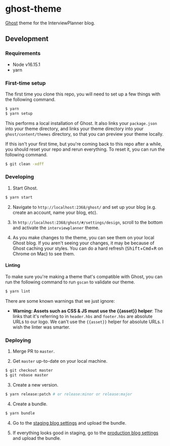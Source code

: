 # ghost-theme

[Ghost](https://ghost.org) theme for the InterviewPlanner blog.

## Development

### Requirements

- Node v16.15.1
- yarn

### First-time setup

The first time you clone this repo, you will need to set up a few things with
the following command.

```sh
$ yarn
$ yarn setup
```

This performs a local installation of Ghost. It also links your `package.json`
into your theme directory, and links your theme directory into your
`ghost/content/themes` directory, so that you can preview your theme locally.

If this isn't your first time, but you're coming back to this repo after a
while, you should reset your repo and rerun everything. To reset it, you can run
the following command.

```sh
$ git clean -xdff
```

### Developing

1. Start Ghost.

```sh
$ yarn start
```

2. Navigate to `http://localhost:2368/ghost/` and set up your blog (e.g. create
   an account, name your blog, etc).

3. In `http://localhost:2368/ghost/#/settings/design`, scroll to the bottom and
   activate the `interviewplanner` theme.

4. As you make changes to the theme, you can see them on your local Ghost blog.
   If you aren't seeing your changes, it may be because of Ghost caching your
   styles. You can do a hard refresh
   (<kbd>Shift</kbd>+<kbd>Cmd</kbd>+<kbd>R</kbd> on Chrome on Mac) to see them.

#### Linting

To make sure you're making a theme that's compatible with Ghost, you can run the
following command to run `gscan` to validate our theme.

```sh
$ yarn lint
```

There are some known warnings that we just ignore:

- **Warning: Assets such as CSS & JS must use the {{asset}} helper**: The links
  that it's referring to in `header.hbs` and `footer.hbs` are absolute URLs to
  our logo. We can't use the `{{asset}}` helper for absolute URLs. I wish the
  linter was smarter.

### Deploying

1. Merge PR to `master`.

2. Get `master` up-to-date on your local machine.

```sh
$ git checkout master
$ git rebase master
```

3. Create a new version.

```sh
$ yarn release:patch # or release:minor or release:major
```

4. Create a bundle.

```sh
$ yarn bundle
```

4. Go to the [staging blog
   settings](https://staging.interviewplanner.com/blog/ghost/#/settings/design)
   and upload the bundle.

5. If everything looks good in staging, go to the [production blog
   settings](https://interviewplanner.com/blog/ghost/#/settings/design) and
   upload the bundle.
